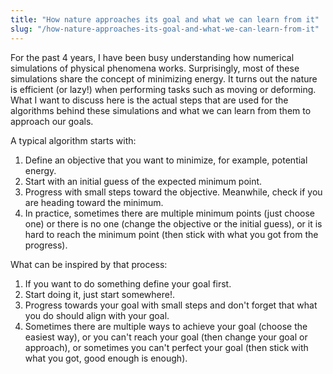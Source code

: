 ```yaml
---
title: "How nature approaches its goal and what we can learn from it"
slug: "/how-nature-approaches-its-goal-and-what-we-can-learn-from-it"
---
```


For the past 4 years, I have been busy understanding how numerical simulations of physical phenomena works. Surprisingly, most of these simulations share the concept of minimizing energy. It turns out the nature is efficient (or lazy!) when performing tasks such as moving or deforming. What I want to discuss here is the actual steps that are used for the algorithms behind these simulations and what we can learn from them to approach our goals.

A typical algorithm starts with:
<ol>
  <li> Define an objective that you want to minimize, for example, potential energy. </li>
  <li> Start with an initial guess of the expected minimum point. </li>
  <li> Progress with small steps toward the objective. Meanwhile, check if you are heading toward the minimum. </li>
  <li> In practice, sometimes there are multiple minimum points (just choose one) or there is no one (change the objective or the initial guess), or it is hard to reach the minimum point (then stick with what you got from the progress). </li> 
</ol>

What can be inspired by that process:
<ol>
<li> If you want to do something define your goal first. </li>
<li> Start doing it, just start somewhere!. </li>
<li> Progress towards your goal with small steps and don't forget that what you do should align with your goal. </li>
<li> Sometimes there are multiple ways to achieve your goal (choose the easiest way), or you can't reach your goal (then change your goal or approach), or sometimes you can't    perfect your goal (then stick with what you got, good enough is enough). </li>
  </ol>
